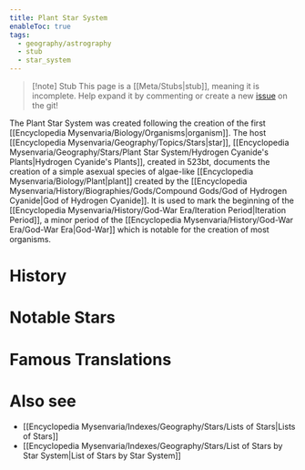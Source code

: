 ```yaml
---
title: Plant Star System
enableToc: true
tags:
  - geography/astrography
  - stub
  - star_system
---
```


> [!note] Stub
> This page is a [[Meta/Stubs|stub]], meaning it is incomplete. Help expand it by commenting or create a new [issue](https://github.com/RagtimeGal/quartz--encyclopedia-mysenvaria/issues/new/choose) on the git!

The Plant Star System was created following the creation of the first [[Encyclopedia Mysenvaria/Biology/Organisms|organism]]. The host [[Encyclopedia Mysenvaria/Geography/Topics/Stars|star]], [[Encyclopedia Mysenvaria/Geography/Stars/Plant Star System/Hydrogen Cyanide's Plants|Hydrogen Cyanide's Plants]], created in 523bt, documents the creation of a simple asexual species of algae-like [[Encyclopedia Mysenvaria/Biology/Plant|plant]] created by the [[Encyclopedia Mysenvaria/History/Biographies/Gods/Compound Gods/God of Hydrogen Cyanide|God of Hydrogen Cyanide]]. It is used to mark the beginning of the [[Encyclopedia Mysenvaria/History/God-War Era/Iteration Period|Iteration Period]], a minor period of the [[Encyclopedia Mysenvaria/History/God-War Era/God-War Era|God-War]] which is notable for the creation of most organisms.
# History

# Notable Stars

# Famous Translations

# Also see
- [[Encyclopedia Mysenvaria/Indexes/Geography/Stars/Lists of Stars|Lists of Stars]]
- [[Encyclopedia Mysenvaria/Indexes/Geography/Stars/List of Stars by Star System|List of Stars by Star System]]
